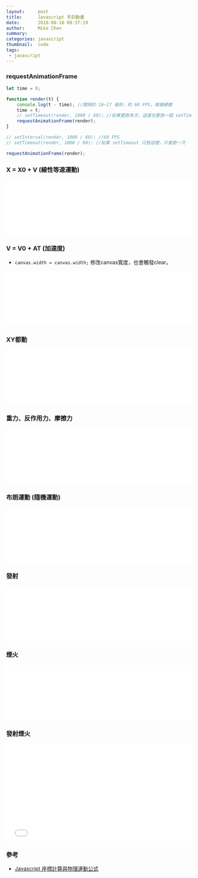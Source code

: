 ```yaml
---
layout:     post
title:      Javascript 手刻動畫
date:       2018-08-10 09:37:19
author:     Mike Chen
summary:    
categories: javascript
thumbnail:  code
tags:
 - javascript
---
```


### requestAnimationFrame

```js
let time = 0;

function render(t) {
    console.log(t - time); //間隔約 16~17 毫秒，約 60 FPS，根據硬體
    time = t;
    // setTimeout(render, 1000 / 60); //如果要跑多次，這邊也要放一個 setTimeout
    requestAnimationFrame(render);
}

// setInterval(render, 1000 / 60); //60 FPS
// setTimeout(render, 1000 / 60); //如果 setTimeout 只放這裡，只會跑一次

requestAnimationFrame(render);
```


### X = X0 + V (線性等速運動)

<div class="iframe-rwd">
    <iframe scrolling='no' title='X = X0 + V (線性)' src='//codepen.io/mikechen2017/embed/gjZGmN/?height=265&theme-id=0&default-tab=js,result&embed-version=2' frameborder='no' allowtransparency='true' allowfullscreen='true' style='width: 100%;'>See the Pen <a href='https://codepen.io/mikechen2017/pen/gjZGmN/'>X = X0 + V (線性)</a> by Mike Chen (<a href='https://codepen.io/mikechen2017'>@mikechen2017</a>) on <a href='https://codepen.io'>CodePen</a>.
</iframe>
</div>

### V = V0 + AT (加速度)

* `canvas.width = canvas.width;` 修改canvas寬度，也會觸發clear。

<div class="iframe-rwd">
    <iframe scrolling='no' title='V = V0 + AT (加速度)' src='//codepen.io/mikechen2017/embed/oMJogr/?height=265&theme-id=0&default-tab=js,result&embed-version=2' frameborder='no' allowtransparency='true' allowfullscreen='true' style='width: 100%;'>See the Pen <a href='https://codepen.io/mikechen2017/pen/oMJogr/'>V = V0 + AT (加速度)</a> by Mike Chen (<a href='https://codepen.io/mikechen2017'>@mikechen2017</a>) on <a href='https://codepen.io'>CodePen</a>.
</iframe>
</div>


### XY都動

<div class="iframe-rwd">
    <iframe scrolling='no' title='XY都動' src='//codepen.io/mikechen2017/embed/rroYGo/?height=265&theme-id=0&default-tab=js,result&embed-version=2' frameborder='no' allowtransparency='true' allowfullscreen='true' style='width: 100%;'>See the Pen <a href='https://codepen.io/mikechen2017/pen/rroYGo/'>XY都動</a> by Mike Chen (<a href='https://codepen.io/mikechen2017'>@mikechen2017</a>) on <a href='https://codepen.io'>CodePen</a>.
</iframe>
</div>


### 重力、反作用力、摩擦力

<div class="iframe-rwd">
    <iframe scrolling='no' title='重力' src='//codepen.io/mikechen2017/embed/JBwOZj/?height=265&theme-id=0&default-tab=js,result&embed-version=2' frameborder='no' allowtransparency='true' allowfullscreen='true' style='width: 100%;'>See the Pen <a href='https://codepen.io/mikechen2017/pen/JBwOZj/'>重力</a> by Mike Chen (<a href='https://codepen.io/mikechen2017'>@mikechen2017</a>) on <a href='https://codepen.io'>CodePen</a>.
</iframe>
</div>

### 布朗運動 (隨機運動)

<div class="iframe-rwd">
    <iframe scrolling='no' title='布朗運動 (隨機運動)' src='//codepen.io/mikechen2017/embed/NBeXNO/?height=265&theme-id=0&default-tab=js,result&embed-version=2' frameborder='no' allowtransparency='true' allowfullscreen='true' style='width: 100%;'>See the Pen <a href='https://codepen.io/mikechen2017/pen/NBeXNO/'>布朗運動 (隨機運動)</a> by Mike Chen (<a href='https://codepen.io/mikechen2017'>@mikechen2017</a>) on <a href='https://codepen.io'>CodePen</a>.
</iframe>
</div>

### 發射

<div class="iframe-rwd">
    <iframe scrolling='no' title='發射' src='//codepen.io/mikechen2017/embed/jpXYYj/?height=265&theme-id=0&default-tab=js,result&embed-version=2' frameborder='no' allowtransparency='true' allowfullscreen='true' style='width: 100%;'>See the Pen <a href='https://codepen.io/mikechen2017/pen/jpXYYj/'>發射</a> by Mike Chen (<a href='https://codepen.io/mikechen2017'>@mikechen2017</a>) on <a href='https://codepen.io'>CodePen</a>.
</iframe>
</div>


### 煙火

<div class="iframe-rwd">
    <iframe scrolling='no' title='煙火' src='//codepen.io/mikechen2017/embed/zLyWJV/?height=265&theme-id=0&default-tab=js,result&embed-version=2' frameborder='no' allowtransparency='true' allowfullscreen='true' style='width: 100%;'>See the Pen <a href='https://codepen.io/mikechen2017/pen/zLyWJV/'>煙火</a> by Mike Chen (<a href='https://codepen.io/mikechen2017'>@mikechen2017</a>) on <a href='https://codepen.io'>CodePen</a>.
</iframe>
</div>


### 發射煙火

<div class="iframe-rwd">
    <iframe height='265' scrolling='no' title='發射煙火' src='//codepen.io/mikechen2017/embed/OwrEyY/?height=265&theme-id=0&default-tab=js,result&embed-version=2' frameborder='no' allowtransparency='true' allowfullscreen='true' style='width: 100%;'>See the Pen <a href='https://codepen.io/mikechen2017/pen/OwrEyY/'>發射煙火</a> by Mike Chen (<a href='https://codepen.io/mikechen2017'>@mikechen2017</a>) on <a href='https://codepen.io'>CodePen</a>.
</iframe>
</div>

### 參考
* [Javascript 座標計算與物理運動公式](https://www.youtube.com/watch?v=XLegPUzpLrU)